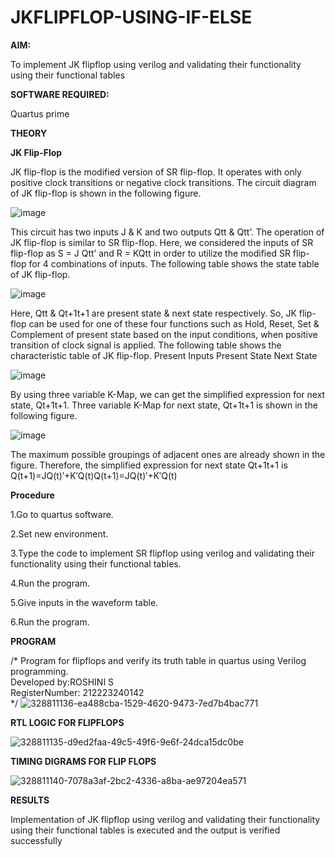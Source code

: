 # JKFLIPFLOP-USING-IF-ELSE

**AIM:** 

To implement  JK flipflop using verilog and validating their functionality using their functional tables

**SOFTWARE REQUIRED:**

Quartus prime

**THEORY**

**JK Flip-Flop**

JK flip-flop is the modified version of SR flip-flop. It operates with only positive clock transitions or negative clock transitions. The circuit diagram of JK flip-flop is shown in the following figure.

![image](https://github.com/naavaneetha/JKFLIPFLOP-USING-IF-ELSE/assets/154305477/a649c30b-232b-4558-b188-fd6c09845180)


This circuit has two inputs J & K and two outputs Qtt & Qtt’. The operation of JK flip-flop is similar to SR flip-flop. Here, we considered the inputs of SR flip-flop as S = J Qtt’ and R = KQtt in order to utilize the modified SR flip-flop for 4 combinations of inputs. The following table shows the state table of JK flip-flop.

![image](https://github.com/naavaneetha/JKFLIPFLOP-USING-IF-ELSE/assets/154305477/c4360742-e8a8-4937-b089-c46c0433f9a3)

 
Here, Qtt & Qt+1t+1 are present state & next state respectively. So, JK flip-flop can be used for one of these four functions such as Hold, Reset, Set & Complement of present state based on the input conditions, when positive transition of clock signal is applied. The following table shows the characteristic table of JK flip-flop. Present Inputs Present State Next State
 
![image](https://github.com/naavaneetha/JKFLIPFLOP-USING-IF-ELSE/assets/154305477/6c275261-a6d5-4c37-a3a7-1e88ca11c4cd)

By using three variable K-Map, we can get the simplified expression for next state, Qt+1t+1. Three variable K-Map for next state, Qt+1t+1 is shown in the following figure.
 
![image](https://github.com/naavaneetha/JKFLIPFLOP-USING-IF-ELSE/assets/154305477/5174f41b-0ce0-4329-a372-6d1943ea6673)

The maximum possible groupings of adjacent ones are already shown in the figure. Therefore, the simplified expression for next state Qt+1t+1 is Q(t+1)=JQ(t)′+K′Q(t)Q(t+1)=JQ(t)′+K′Q(t)

**Procedure**  

1.Go to quartus software.  

2.Set new environment.  

3.Type the code to implement SR flipflop using verilog and validating their functionality using their functional tables.  

4.Run the program.  

5.Give inputs in the waveform table.  

6.Run the program.  


**PROGRAM**

/* Program for flipflops and verify its truth table in quartus using Verilog programming.  
Developed by:ROSHINI S  
RegisterNumber: 212223240142  
*/
![328811136-ea488cba-1529-4620-9473-7ed7b4bac771](https://github.com/Roshini2201/JKFLIPFLOP-USING-IF-ELSE/assets/154105318/6df03898-6ef6-4487-b844-535e64de5b2c)



**RTL LOGIC FOR FLIPFLOPS**

![328811135-d9ed2faa-49c5-49f6-9e6f-24dca15dc0be](https://github.com/Roshini2201/JKFLIPFLOP-USING-IF-ELSE/assets/154105318/b300c714-518a-4109-8e5d-c195a2358817)


**TIMING DIGRAMS FOR FLIP FLOPS**

![328811140-7078a3af-2bc2-4336-a8ba-ae97204ea571](https://github.com/Roshini2201/JKFLIPFLOP-USING-IF-ELSE/assets/154105318/c82a75b1-b049-4481-a5f7-3d7d87ab9405)


**RESULTS**

Implementation of JK flipflop using verilog and validating their functionality using their functional tables is executed and the output is verified successfully
